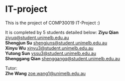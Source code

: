 # IT-project

This is the project of COMP30019 IT-Project  :)


It is completed by 5 students detailed below:
**Ziyu Qian**   ziyuq@student.unimelb.edu.au  
**Shengjun Su** shengjuns@student.unimelb.edu.au  
**Xinyu Wu** xinyu3@student.unimelb.edu.au  
**Yutong Sun**  yssu3@student.unimelb.edu.au  
**Shenggang Qian** shenggangq@student.unimelb.edu.au  

Tutor:  
**Zhe Wang** zoe.wang1@unimelb.edu.au
